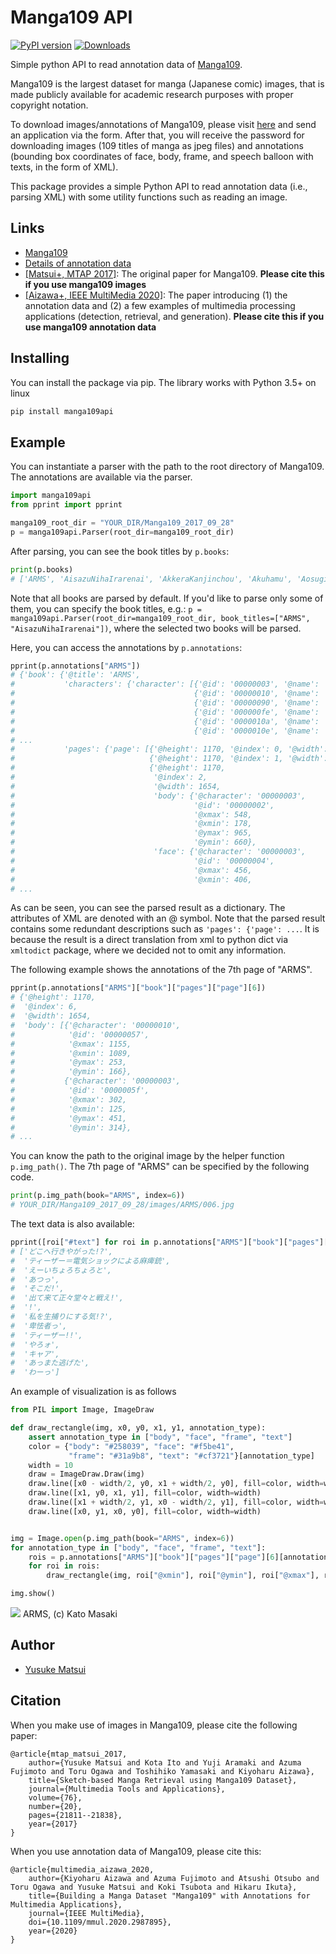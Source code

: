 # Manga109 API

[![PyPI version](https://badge.fury.io/py/manga109api.svg)](https://badge.fury.io/py/manga109api)
[![Downloads](https://pepy.tech/badge/manga109api)](https://pepy.tech/project/manga109api)

Simple python API to read annotation data of [Manga109](http://www.manga109.org/en/).

Manga109 is the largest dataset for manga (Japanese comic) images,
that is made publicly available for academic research purposes with proper copyright notation.

To download images/annotations of Manga109, please visit [here](http://www.manga109.org/en/download.html) and send an application via the form.
After that, you will receive the password for downloading images (109 titles of manga
as jpeg files)
and annotations (bounding box coordinates of face, body, frame, and speech balloon with texts,
in the form of XML).

This package provides a simple Python API to read annotation data (i.e., parsing XML)
with some utility functions such as reading an image.

## Links
- [Manga109](http://www.manga109.org/en/)
- [Details of annotation data](http://www.manga109.org/en/annotations.html)
- [[Matsui+, MTAP 2017]](https://link.springer.com/content/pdf/10.1007%2Fs11042-016-4020-z.pdf): The original paper for Manga109. **Please cite this if you use manga109 images**
- [[Aizawa+, IEEE MultiMedia 2020]](https://arxiv.org/abs/2005.04425): The paper introducing (1) the annotation data and (2) a few examples of multimedia processing applications (detection, retrieval, and generation). **Please cite this if you use manga109 annotation data**

## Installing
You can install the package via pip. The library works with Python 3.5+ on linux
```bash
pip install manga109api
```

## Example

You can instantiate a parser with the path to the root directory of Manga109.
The annotations are available via the parser. 

```python
import manga109api
from pprint import pprint

manga109_root_dir = "YOUR_DIR/Manga109_2017_09_28"
p = manga109api.Parser(root_dir=manga109_root_dir)
```
After parsing, you can see the book titles by `p.books`: 
```python
print(p.books)
# ['ARMS', 'AisazuNihaIrarenai', 'AkkeraKanjinchou', 'Akuhamu', 'AosugiruHaru', ...
```
Note that all books are parsed by default. If you'd like to parse only some of them, you can specify the book titles, e.g.: `p = manga109api.Parser(root_dir=manga109_root_dir, book_titles=["ARMS", "AisazuNihaIrarenai"])`, where the selected two books will be parsed.


Here, you can access the annotations by `p.annotations`:
```python
pprint(p.annotations["ARMS"])
# {'book': {'@title': 'ARMS',
#           'characters': {'character': [{'@id': '00000003', '@name': '女1'},
#                                        {'@id': '00000010', '@name': '男1'},
#                                        {'@id': '00000090', '@name': 'ロボット1'},
#                                        {'@id': '000000fe', '@name': 'エリー'},
#                                        {'@id': '0000010a', '@name': 'ケイト'},
#                                        {'@id': '0000010e', '@name': '大佐'},
# ...
#           'pages': {'page': [{'@height': 1170, '@index': 0, '@width': 1654},
#                              {'@height': 1170, '@index': 1, '@width': 1654},
#                              {'@height': 1170,
#                               '@index': 2,
#                               '@width': 1654,
#                               'body': {'@character': '00000003',
#                                        '@id': '00000002',
#                                        '@xmax': 548,
#                                        '@xmin': 178,
#                                        '@ymax': 965,
#                                        '@ymin': 660},
#                               'face': {'@character': '00000003',
#                                        '@id': '00000004',
#                                        '@xmax': 456,
#                                        '@xmin': 406,
# ...
```
As can be seen, you can see the parsed result as a dictionary.
The attributes of XML are denoted with an @ symbol.
Note that the parsed result contains some redundant descriptions such as `'pages': {'page': ...`.
It is because the result is a direct translation from xml to python dict via `xmltodict` package,
where we decided not to omit any information.
  
The following example shows the annotations of the 7th page of "ARMS".
```python
pprint(p.annotations["ARMS"]["book"]["pages"]["page"][6])
# {'@height': 1170,
#  '@index': 6,
#  '@width': 1654,
#  'body': [{'@character': '00000010',
#            '@id': '00000057',
#            '@xmax': 1155,
#            '@xmin': 1089,
#            '@ymax': 253,
#            '@ymin': 166},
#           {'@character': '00000003',
#            '@id': '0000005f',
#            '@xmax': 302,
#            '@xmin': 125,
#            '@ymax': 451,
#            '@ymin': 314},
# ... 
```

You can know the path to the original image by the helper function `p.img_path()`.
The 7th page of "ARMS" can be specified by the following code.
```python
print(p.img_path(book="ARMS", index=6))  
# YOUR_DIR/Manga109_2017_09_28/images/ARMS/006.jpg
```

The text data is also available:
```python
pprint([roi["#text"] for roi in p.annotations["ARMS"]["book"]["pages"]["page"][6]["text"]])
# ['どこへ行きやがった!?',
#  'ティーザー＝電気ショックによる麻痺銃',
#  'えーいちょろちょろと',
#  'あつっ',
#  'そこだ!',
#  '出て来て正々堂々と戦え!',
#  '!',
#  '私を生捕りにする気!?',
#  '卑怯者っ',
#  'ティーザー!!',
#  'やろォ',
#  'キャア',
#  'あっまた逃げた',
#  'わーっ']
```

An example of visualization is as follows
```python
from PIL import Image, ImageDraw

def draw_rectangle(img, x0, y0, x1, y1, annotation_type):
    assert annotation_type in ["body", "face", "frame", "text"]
    color = {"body": "#258039", "face": "#f5be41",
             "frame": "#31a9b8", "text": "#cf3721"}[annotation_type]
    width = 10
    draw = ImageDraw.Draw(img)
    draw.line([x0 - width/2, y0, x1 + width/2, y0], fill=color, width=width)
    draw.line([x1, y0, x1, y1], fill=color, width=width)
    draw.line([x1 + width/2, y1, x0 - width/2, y1], fill=color, width=width)
    draw.line([x0, y1, x0, y0], fill=color, width=width)


img = Image.open(p.img_path(book="ARMS", index=6))
for annotation_type in ["body", "face", "frame", "text"]:
    rois = p.annotations["ARMS"]["book"]["pages"]["page"][6][annotation_type]
    for roi in rois:
        draw_rectangle(img, roi["@xmin"], roi["@ymin"], roi["@xmax"], roi["@ymax"], annotation_type)

img.show()
```
![](http://yusukematsui.me/project/sketch2manga/img/manga109_api_example.png)
ARMS, (c) Kato Masaki




## Author
- [Yusuke Matsui](http://yusukematsui.me/)

## Citation
When you make use of images in Manga109, please cite the following paper:

    @article{mtap_matsui_2017,
        author={Yusuke Matsui and Kota Ito and Yuji Aramaki and Azuma Fujimoto and Toru Ogawa and Toshihiko Yamasaki and Kiyoharu Aizawa},
        title={Sketch-based Manga Retrieval using Manga109 Dataset},
        journal={Multimedia Tools and Applications},
        volume={76},
        number={20},
        pages={21811--21838},
        year={2017}
    }

When you use annotation data of Manga109, please cite this:

    @article{multimedia_aizawa_2020,
        author={Kiyoharu Aizawa and Azuma Fujimoto and Atsushi Otsubo and Toru Ogawa and Yusuke Matsui and Koki Tsubota and Hikaru Ikuta},
        title={Building a Manga Dataset "Manga109" with Annotations for Multimedia Applications},
        journal={IEEE MultiMedia},
        doi={10.1109/mmul.2020.2987895},
        year={2020}
    }
